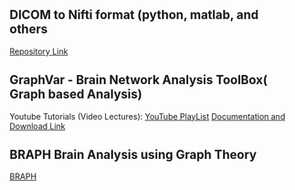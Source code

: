## DICOM to Nifti format (python, matlab, and others
[Repository Link](https://github.com/rordenlab/dcm2niix)

## GraphVar - Brain Network Analysis ToolBox( Graph based Analysis)
Youtube Tutorials (Video Lectures): 
[YouTube PlayList](https://www.youtube.com/@graphvar9022)
[Documentation and Download Link](https://www.nitrc.org/projects/graphvar/#:~:text=%E2%80%9CGraphVar%E2%80%9D%20is%20a%20user%2D,and%20interactive%20exploration%20of%20results.)

## BRAPH Brain Analysis using Graph Theory 
[BRAPH](http://braph.org/connectivity-analysis/graph-measures/)
